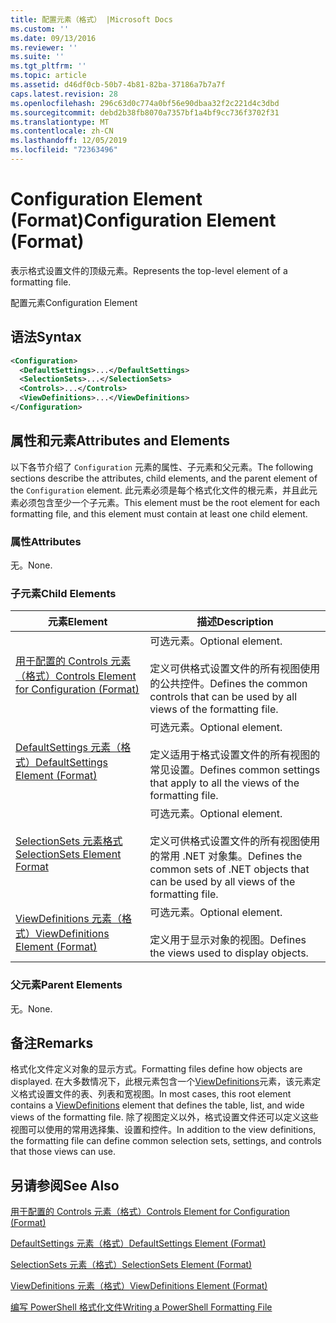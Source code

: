 ```yaml
---
title: 配置元素（格式） |Microsoft Docs
ms.custom: ''
ms.date: 09/13/2016
ms.reviewer: ''
ms.suite: ''
ms.tgt_pltfrm: ''
ms.topic: article
ms.assetid: d46df0cb-50b7-4b81-82ba-37186a7b7a7f
caps.latest.revision: 28
ms.openlocfilehash: 296c63d0c774a0bf56e90dbaa32f2c221d4c3dbd
ms.sourcegitcommit: debd2b38fb8070a7357bf1a4bf9cc736f3702f31
ms.translationtype: MT
ms.contentlocale: zh-CN
ms.lasthandoff: 12/05/2019
ms.locfileid: "72363496"
---
```

# <a name="configuration-element-format"></a><span data-ttu-id="8f611-102">Configuration Element (Format)</span><span class="sxs-lookup"><span data-stu-id="8f611-102">Configuration Element (Format)</span></span>

<span data-ttu-id="8f611-103">表示格式设置文件的顶级元素。</span><span class="sxs-lookup"><span data-stu-id="8f611-103">Represents the top-level element of a formatting file.</span></span>

<span data-ttu-id="8f611-104">配置元素</span><span class="sxs-lookup"><span data-stu-id="8f611-104">Configuration Element</span></span>

## <a name="syntax"></a><span data-ttu-id="8f611-105">语法</span><span class="sxs-lookup"><span data-stu-id="8f611-105">Syntax</span></span>

```xml
<Configuration>
  <DefaultSettings>...</DefaultSettings>
  <SelectionSets>...</SelectionSets>
  <Controls>...</Controls>
  <ViewDefinitions>...</ViewDefinitions>
</Configuration>

```

## <a name="attributes-and-elements"></a><span data-ttu-id="8f611-106">属性和元素</span><span class="sxs-lookup"><span data-stu-id="8f611-106">Attributes and Elements</span></span>

<span data-ttu-id="8f611-107">以下各节介绍了 `Configuration` 元素的属性、子元素和父元素。</span><span class="sxs-lookup"><span data-stu-id="8f611-107">The following sections describe the attributes, child elements, and the parent element of the `Configuration` element.</span></span> <span data-ttu-id="8f611-108">此元素必须是每个格式化文件的根元素，并且此元素必须包含至少一个子元素。</span><span class="sxs-lookup"><span data-stu-id="8f611-108">This element must be the root element for each formatting file, and this element must contain at least one child element.</span></span>

### <a name="attributes"></a><span data-ttu-id="8f611-109">属性</span><span class="sxs-lookup"><span data-stu-id="8f611-109">Attributes</span></span>

<span data-ttu-id="8f611-110">无。</span><span class="sxs-lookup"><span data-stu-id="8f611-110">None.</span></span>

### <a name="child-elements"></a><span data-ttu-id="8f611-111">子元素</span><span class="sxs-lookup"><span data-stu-id="8f611-111">Child Elements</span></span>

|<span data-ttu-id="8f611-112">元素</span><span class="sxs-lookup"><span data-stu-id="8f611-112">Element</span></span>|<span data-ttu-id="8f611-113">描述</span><span class="sxs-lookup"><span data-stu-id="8f611-113">Description</span></span>|
|-------------|-----------------|
|[<span data-ttu-id="8f611-114">用于配置的 Controls 元素（格式）</span><span class="sxs-lookup"><span data-stu-id="8f611-114">Controls Element for Configuration (Format)</span></span>](./controls-element-for-configuration-format.md)|<span data-ttu-id="8f611-115">可选元素。</span><span class="sxs-lookup"><span data-stu-id="8f611-115">Optional element.</span></span><br /><br /> <span data-ttu-id="8f611-116">定义可供格式设置文件的所有视图使用的公共控件。</span><span class="sxs-lookup"><span data-stu-id="8f611-116">Defines the common controls that can be used by all views of the formatting file.</span></span>|
|[<span data-ttu-id="8f611-117">DefaultSettings 元素（格式）</span><span class="sxs-lookup"><span data-stu-id="8f611-117">DefaultSettings Element (Format)</span></span>](./defaultsettings-element-format.md)|<span data-ttu-id="8f611-118">可选元素。</span><span class="sxs-lookup"><span data-stu-id="8f611-118">Optional element.</span></span><br /><br /> <span data-ttu-id="8f611-119">定义适用于格式设置文件的所有视图的常见设置。</span><span class="sxs-lookup"><span data-stu-id="8f611-119">Defines common settings that apply to all the views of the formatting file.</span></span>|
|[<span data-ttu-id="8f611-120">SelectionSets 元素格式</span><span class="sxs-lookup"><span data-stu-id="8f611-120">SelectionSets Element Format</span></span>](./selectionsets-element-format.md)|<span data-ttu-id="8f611-121">可选元素。</span><span class="sxs-lookup"><span data-stu-id="8f611-121">Optional element.</span></span><br /><br /> <span data-ttu-id="8f611-122">定义可供格式设置文件的所有视图使用的常用 .NET 对象集。</span><span class="sxs-lookup"><span data-stu-id="8f611-122">Defines the common sets of .NET objects that can be used by all views of the formatting file.</span></span>|
|[<span data-ttu-id="8f611-123">ViewDefinitions 元素（格式）</span><span class="sxs-lookup"><span data-stu-id="8f611-123">ViewDefinitions Element (Format)</span></span>](./viewdefinitions-element-format.md)|<span data-ttu-id="8f611-124">可选元素。</span><span class="sxs-lookup"><span data-stu-id="8f611-124">Optional element.</span></span><br /><br /> <span data-ttu-id="8f611-125">定义用于显示对象的视图。</span><span class="sxs-lookup"><span data-stu-id="8f611-125">Defines the views used to display objects.</span></span>|

### <a name="parent-elements"></a><span data-ttu-id="8f611-126">父元素</span><span class="sxs-lookup"><span data-stu-id="8f611-126">Parent Elements</span></span>

<span data-ttu-id="8f611-127">无。</span><span class="sxs-lookup"><span data-stu-id="8f611-127">None.</span></span>

## <a name="remarks"></a><span data-ttu-id="8f611-128">备注</span><span class="sxs-lookup"><span data-stu-id="8f611-128">Remarks</span></span>

<span data-ttu-id="8f611-129">格式化文件定义对象的显示方式。</span><span class="sxs-lookup"><span data-stu-id="8f611-129">Formatting files define how objects are displayed.</span></span> <span data-ttu-id="8f611-130">在大多数情况下，此根元素包含一个[ViewDefinitions](./viewdefinitions-element-format.md)元素，该元素定义格式设置文件的表、列表和宽视图。</span><span class="sxs-lookup"><span data-stu-id="8f611-130">In most cases, this root element contains a [ViewDefinitions](./viewdefinitions-element-format.md) element that defines the table, list, and wide views of the formatting file.</span></span> <span data-ttu-id="8f611-131">除了视图定义以外，格式设置文件还可以定义这些视图可以使用的常用选择集、设置和控件。</span><span class="sxs-lookup"><span data-stu-id="8f611-131">In addition to the view definitions, the formatting file can define common selection sets, settings, and controls that those views can use.</span></span>

## <a name="see-also"></a><span data-ttu-id="8f611-132">另请参阅</span><span class="sxs-lookup"><span data-stu-id="8f611-132">See Also</span></span>

[<span data-ttu-id="8f611-133">用于配置的 Controls 元素（格式）</span><span class="sxs-lookup"><span data-stu-id="8f611-133">Controls Element for Configuration (Format)</span></span>](./controls-element-for-configuration-format.md)

[<span data-ttu-id="8f611-134">DefaultSettings 元素（格式）</span><span class="sxs-lookup"><span data-stu-id="8f611-134">DefaultSettings Element (Format)</span></span>](./defaultsettings-element-format.md)

[<span data-ttu-id="8f611-135">SelectionSets 元素（格式）</span><span class="sxs-lookup"><span data-stu-id="8f611-135">SelectionSets Element (Format)</span></span>](./selectionsets-element-format.md)

[<span data-ttu-id="8f611-136">ViewDefinitions 元素（格式）</span><span class="sxs-lookup"><span data-stu-id="8f611-136">ViewDefinitions Element (Format)</span></span>](./viewdefinitions-element-format.md)

[<span data-ttu-id="8f611-137">编写 PowerShell 格式化文件</span><span class="sxs-lookup"><span data-stu-id="8f611-137">Writing a PowerShell Formatting File</span></span>](./writing-a-powershell-formatting-file.md)
